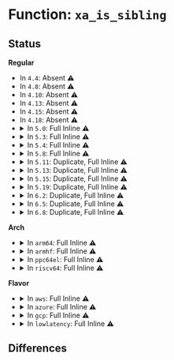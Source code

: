 # Function: <code>xa_is_sibling</code>

## Status
<b>Regular</b>
<ul>
<li>
In <code>4.4</code>: Absent ⚠️
</li>
<li>
In <code>4.8</code>: Absent ⚠️
</li>
<li>
In <code>4.10</code>: Absent ⚠️
</li>
<li>
In <code>4.13</code>: Absent ⚠️
</li>
<li>
In <code>4.15</code>: Absent ⚠️
</li>
<li>
In <code>4.18</code>: Absent ⚠️
</li>
<li>
<details>
<summary>In <code>5.0</code>: Full Inline ⚠️</summary>

**Collision:** Unique Static

**Inline:** Full

**Transformation:** False

**Instances:**

```
In lib/xarray.c (ffffffff81a17e84)
Location: include/linux/xarray.h:1069
Inline: True
Inline callers:
  - lib/xarray.c:xa_get_mark
  - lib/xarray.c:xas_find_conflict
  - lib/xarray.c:xas_find_conflict
  - lib/xarray.c:xas_find_marked
  - lib/xarray.c:xas_find
  - lib/xarray.c:xas_pause
  - lib/xarray.c:xas_store
  - lib/xarray.c:xas_store
  - lib/xarray.c:xas_create
  - lib/xarray.c:xas_load
```
</details>
</li>
<li>
<details>
<summary>In <code>5.3</code>: Full Inline ⚠️</summary>

**Collision:** Unique Static

**Inline:** Full

**Transformation:** False

**Instances:**

```
In lib/xarray.c (ffffffff81a87a4d)
Location: include/linux/xarray.h:1210
Inline: True
Inline callers:
  - lib/xarray.c:xa_get_mark
  - lib/xarray.c:xas_find_conflict
  - lib/xarray.c:xas_find_conflict
  - lib/xarray.c:xas_find_marked
  - lib/xarray.c:xas_find
  - lib/xarray.c:xas_pause
  - lib/xarray.c:xas_store
  - lib/xarray.c:xas_store
  - lib/xarray.c:xas_create
  - lib/xarray.c:xas_load
```
</details>
</li>
<li>
<details>
<summary>In <code>5.4</code>: Full Inline ⚠️</summary>

**Collision:** Unique Static

**Inline:** Full

**Transformation:** False

**Instances:**

```
In lib/xarray.c (ffffffff81abeced)
Location: include/linux/xarray.h:1210
Inline: True
Inline callers:
  - lib/xarray.c:xa_get_mark
  - lib/xarray.c:xas_find_conflict
  - lib/xarray.c:xas_find_conflict
  - lib/xarray.c:xas_find_marked
  - lib/xarray.c:xas_find
  - lib/xarray.c:xas_pause
  - lib/xarray.c:xas_store
  - lib/xarray.c:xas_store
  - lib/xarray.c:xas_create
  - lib/xarray.c:xas_load
```
</details>
</li>
<li>
<details>
<summary>In <code>5.8</code>: Full Inline ⚠️</summary>

**Collision:** Unique Static

**Inline:** Full

**Transformation:** False

**Instances:**

```
In lib/xarray.c (ffffffff815fb251)
Location: include/linux/xarray.h:1245
Inline: True
Inline callers:
  - lib/xarray.c:xa_get_mark
  - lib/xarray.c:xas_find_conflict
  - lib/xarray.c:xas_find_conflict
  - lib/xarray.c:xas_find_marked
  - lib/xarray.c:xas_find
  - lib/xarray.c:xas_pause
  - lib/xarray.c:xas_store
  - lib/xarray.c:xas_store
  - lib/xarray.c:xas_create
  - lib/xarray.c:xas_load
```
</details>
</li>
<li>
<details>
<summary>In <code>5.11</code>: Duplicate, Full Inline ⚠️</summary>

**Collision:** Static Duplication

**Inline:** Full

**Transformation:** False

**Instances:**

```
In mm/filemap.c (ffffffff8125a181)
Location: include/linux/xarray.h:1245
Inline: True
Inline callers:
  - mm/filemap.c:filemap_map_pages
  - mm/filemap.c:find_get_pages_range_tag
  - mm/filemap.c:find_get_pages_contig
  - mm/filemap.c:find_get_pages_range
  - mm/filemap.c:find_get_entries
  - mm/filemap.c:find_get_entry
```
```
In lib/xarray.c (ffffffff8161fdba)
Location: include/linux/xarray.h:1245
Inline: True
Inline callers:
  - lib/xarray.c:xa_get_mark
  - lib/xarray.c:xa_get_order
  - lib/xarray.c:xas_find_conflict
  - lib/xarray.c:xas_find_conflict
  - lib/xarray.c:xas_find_marked
  - lib/xarray.c:xas_find
  - lib/xarray.c:xas_pause
  - lib/xarray.c:xas_store
  - lib/xarray.c:xas_store
  - lib/xarray.c:xas_create
  - lib/xarray.c:xas_load
  - lib/xarray.c:xas_start
```
</details>
</li>
<li>
<details>
<summary>In <code>5.13</code>: Duplicate, Full Inline ⚠️</summary>

**Collision:** Static Duplication

**Inline:** Full

**Transformation:** False

**Instances:**

```
In mm/filemap.c (ffffffff8125e14a)
Location: include/linux/xarray.h:1247
Inline: True
Inline callers:
  - mm/filemap.c:next_uptodate_page
  - mm/filemap.c:mapping_seek_hole_data
  - mm/filemap.c:filemap_get_read_batch
  - mm/filemap.c:find_get_pages_range_tag
  - mm/filemap.c:find_get_pages_contig
  - mm/filemap.c:find_get_pages_range
  - mm/filemap.c:find_lock_entries
  - mm/filemap.c:find_get_entries
  - mm/filemap.c:pagecache_get_page
```
```
In lib/iov_iter.c (ffffffff815ab299)
Location: include/linux/xarray.h:1247
Inline: True
Inline callers:
  - lib/iov_iter.c:iter_xarray_populate_pages
```
```
In lib/xarray.c (ffffffff8160353a)
Location: include/linux/xarray.h:1247
Inline: True
Inline callers:
  - lib/xarray.c:xa_get_mark
  - lib/xarray.c:xa_get_order
  - lib/xarray.c:xas_find_conflict
  - lib/xarray.c:xas_find_conflict
  - lib/xarray.c:xas_find_marked
  - lib/xarray.c:xas_find
  - lib/xarray.c:xas_pause
  - lib/xarray.c:xas_store
  - lib/xarray.c:xas_store
  - lib/xarray.c:xas_create
  - lib/xarray.c:xas_load
  - lib/xarray.c:xas_start
```
</details>
</li>
<li>
<details>
<summary>In <code>5.15</code>: Duplicate, Full Inline ⚠️</summary>

**Collision:** Static Duplication

**Inline:** Full

**Transformation:** False

**Instances:**

```
In mm/filemap.c (ffffffff8129a881)
Location: include/linux/xarray.h:1247
Inline: True
Inline callers:
  - mm/filemap.c:next_uptodate_page
  - mm/filemap.c:mapping_seek_hole_data
  - mm/filemap.c:filemap_get_read_batch
  - mm/filemap.c:find_get_pages_range_tag
  - mm/filemap.c:find_get_pages_contig
  - mm/filemap.c:find_get_pages_range
  - mm/filemap.c:find_lock_entries
  - mm/filemap.c:find_get_entries
  - mm/filemap.c:pagecache_get_page
```
```
In lib/iov_iter.c (ffffffff81614c2d)
Location: include/linux/xarray.h:1247
Inline: True
Inline callers:
  - lib/iov_iter.c:iter_xarray_populate_pages
```
```
In lib/xarray.c (ffffffff81671ef5)
Location: include/linux/xarray.h:1247
Inline: True
Inline callers:
  - lib/xarray.c:xa_get_mark
  - lib/xarray.c:xa_get_order
  - lib/xarray.c:xas_find_conflict
  - lib/xarray.c:xas_find_marked
  - lib/xarray.c:xas_find
  - lib/xarray.c:xas_pause
  - lib/xarray.c:xas_store
  - lib/xarray.c:xas_store
  - lib/xarray.c:xas_create
  - lib/xarray.c:xas_load
  - lib/xarray.c:xas_start
```
</details>
</li>
<li>
<details>
<summary>In <code>5.19</code>: Duplicate, Full Inline ⚠️</summary>

**Collision:** Static Duplication

**Inline:** Full

**Transformation:** False

**Instances:**

```
In mm/filemap.c (ffffffff812f14ce)
Location: include/linux/xarray.h:1248
Inline: True
Inline callers:
  - mm/filemap.c:next_uptodate_page
  - mm/filemap.c:mapping_seek_hole_data
  - mm/filemap.c:filemap_get_read_batch
  - mm/filemap.c:filemap_get_read_batch
  - mm/filemap.c:find_get_pages_range_tag
  - mm/filemap.c:find_get_pages_contig
  - mm/filemap.c:find_get_pages_range
  - mm/filemap.c:find_lock_entries
  - mm/filemap.c:find_get_entries
  - mm/filemap.c:__filemap_get_folio
```
```
In lib/iov_iter.c (ffffffff816e18bb)
Location: include/linux/xarray.h:1248
Inline: True
Inline callers:
  - lib/iov_iter.c:iter_xarray_populate_pages
```
```
In lib/xarray.c (ffffffff8178c6ac)
Location: include/linux/xarray.h:1248
Inline: True
Inline callers:
  - lib/xarray.c:xa_get_mark
  - lib/xarray.c:xa_get_order
  - lib/xarray.c:xas_find_conflict
  - lib/xarray.c:xas_find_marked
  - lib/xarray.c:xas_find
  - lib/xarray.c:xas_pause
  - lib/xarray.c:xas_store
  - lib/xarray.c:xas_store
  - lib/xarray.c:xas_start
```
</details>
</li>
<li>
<details>
<summary>In <code>6.2</code>: Duplicate, Full Inline ⚠️</summary>

**Collision:** Static Duplication

**Inline:** Full

**Transformation:** False

**Instances:**

```
In mm/filemap.c (ffffffff8135be6e)
Location: include/linux/xarray.h:1263
Inline: True
Inline callers:
  - mm/filemap.c:next_uptodate_page
  - mm/filemap.c:mapping_seek_hole_data
  - mm/filemap.c:filemap_get_read_batch
  - mm/filemap.c:filemap_get_read_batch
  - mm/filemap.c:find_get_pages_range_tag
  - mm/filemap.c:filemap_get_folios_contig
  - mm/filemap.c:filemap_get_folios
  - mm/filemap.c:find_lock_entries
  - mm/filemap.c:find_get_entries
  - mm/filemap.c:__filemap_get_folio
```
```
In lib/iov_iter.c (ffffffff817d255b)
Location: include/linux/xarray.h:1263
Inline: True
Inline callers:
  - lib/iov_iter.c:iter_xarray_populate_pages
```
```
In lib/xarray.c (ffffffff82049d4c)
Location: include/linux/xarray.h:1263
Inline: True
Inline callers:
  - lib/xarray.c:xa_get_mark
  - lib/xarray.c:xa_get_order
  - lib/xarray.c:xas_find_conflict
  - lib/xarray.c:xas_find_marked
  - lib/xarray.c:xas_find
  - lib/xarray.c:xas_pause
  - lib/xarray.c:xas_store
  - lib/xarray.c:xas_store
  - lib/xarray.c:xas_start
```
</details>
</li>
<li>
<details>
<summary>In <code>6.5</code>: Duplicate, Full Inline ⚠️</summary>

**Collision:** Static Duplication

**Inline:** Full

**Transformation:** False

**Instances:**

```
In mm/filemap.c (ffffffff8138e14d)
Location: include/linux/xarray.h:1263
Inline: True
Inline callers:
  - mm/filemap.c:next_uptodate_page
  - mm/filemap.c:mapping_seek_hole_data
  - mm/filemap.c:filemap_get_read_batch
  - mm/filemap.c:filemap_get_read_batch
  - mm/filemap.c:filemap_get_folios_tag
  - mm/filemap.c:filemap_get_folios_contig
  - mm/filemap.c:filemap_get_folios
  - mm/filemap.c:find_lock_entries
  - mm/filemap.c:find_get_entries
  - mm/filemap.c:filemap_get_entry
```
```
In lib/iov_iter.c (ffffffff81810c5c)
Location: include/linux/xarray.h:1263
Inline: True
Inline callers:
  - lib/iov_iter.c:iter_xarray_populate_pages
```
```
In lib/xarray.c (ffffffff820c719b)
Location: include/linux/xarray.h:1263
Inline: True
Inline callers:
  - lib/xarray.c:xa_get_order
  - lib/xarray.c:xas_find_conflict
  - lib/xarray.c:xas_find_marked
  - lib/xarray.c:xas_find
  - lib/xarray.c:xas_pause
  - lib/xarray.c:xas_store
  - lib/xarray.c:xas_store
  - lib/xarray.c:xas_descend
  - lib/xarray.c:xas_start
```
</details>
</li>
<li>
<details>
<summary>In <code>6.8</code>: Duplicate, Full Inline ⚠️</summary>

**Collision:** Static Duplication

**Inline:** Full

**Transformation:** False

**Instances:**

```
In mm/filemap.c (ffffffff813b90a3)
Location: include/linux/xarray.h:1281
Inline: True
Inline callers:
  - mm/filemap.c:next_uptodate_folio
  - mm/filemap.c:mapping_seek_hole_data
  - mm/filemap.c:filemap_get_read_batch
  - mm/filemap.c:filemap_get_read_batch
  - mm/filemap.c:filemap_get_folios_tag
  - mm/filemap.c:filemap_get_folios_contig
  - mm/filemap.c:find_lock_entries
  - mm/filemap.c:find_get_entries
  - mm/filemap.c:filemap_get_entry
```
```
In lib/iov_iter.c (ffffffff8185708c)
Location: include/linux/xarray.h:1281
Inline: True
Inline callers:
  - lib/iov_iter.c:iter_xarray_populate_pages
```
```
In lib/xarray.c (ffffffff821a1b1b)
Location: include/linux/xarray.h:1281
Inline: True
Inline callers:
  - lib/xarray.c:xa_get_order
  - lib/xarray.c:xas_find_conflict
  - lib/xarray.c:xas_find_marked
  - lib/xarray.c:xas_find
  - lib/xarray.c:xas_pause
  - lib/xarray.c:xas_store
  - lib/xarray.c:xas_store
  - lib/xarray.c:xas_descend
  - lib/xarray.c:xas_start
```
</details>
</li>
</ul>
<b>Arch</b>
<ul>
<li>
<details>
<summary>In <code>arm64</code>: Full Inline ⚠️</summary>

**Collision:** Unique Static

**Inline:** Full

**Transformation:** False

**Instances:**

```
In lib/xarray.c (ffff800010d99cf8)
Location: include/linux/xarray.h:1210
Inline: True
Inline callers:
  - lib/xarray.c:xa_get_mark
  - lib/xarray.c:xas_find_conflict
  - lib/xarray.c:xas_find_conflict
  - lib/xarray.c:xas_find_marked
  - lib/xarray.c:xas_find
  - lib/xarray.c:xas_pause
  - lib/xarray.c:xas_store
  - lib/xarray.c:xas_store
  - lib/xarray.c:xas_create
  - lib/xarray.c:xas_load
```
</details>
</li>
<li>
<details>
<summary>In <code>armhf</code>: Full Inline ⚠️</summary>

**Collision:** Unique Static

**Inline:** Full

**Transformation:** False

**Instances:**

```
In lib/xarray.c (0)
Location: include/linux/xarray.h:1210
Inline: True
```
</details>
</li>
<li>
<details>
<summary>In <code>ppc64el</code>: Full Inline ⚠️</summary>

**Collision:** Unique Static

**Inline:** Full

**Transformation:** False

**Instances:**

```
In lib/xarray.c (c000000000edfd6c)
Location: include/linux/xarray.h:1210
Inline: True
Inline callers:
  - lib/xarray.c:xa_get_mark
  - lib/xarray.c:xas_find_conflict
  - lib/xarray.c:xas_find_conflict
  - lib/xarray.c:xas_find_marked
  - lib/xarray.c:xas_find
  - lib/xarray.c:xas_pause
  - lib/xarray.c:xas_store
  - lib/xarray.c:xas_store
  - lib/xarray.c:xas_create
  - lib/xarray.c:xas_load
```
</details>
</li>
<li>
<details>
<summary>In <code>riscv64</code>: Full Inline ⚠️</summary>

**Collision:** Unique Static

**Inline:** Full

**Transformation:** False

**Instances:**

```
In lib/xarray.c (0)
Location: include/linux/xarray.h:1210
Inline: True
```
</details>
</li>
</ul>
<b>Flavor</b>
<ul>
<li>
<details>
<summary>In <code>aws</code>: Full Inline ⚠️</summary>

**Collision:** Unique Static

**Inline:** Full

**Transformation:** False

**Instances:**

```
In lib/xarray.c (ffffffff81a5db3d)
Location: include/linux/xarray.h:1210
Inline: True
Inline callers:
  - lib/xarray.c:xa_get_mark
  - lib/xarray.c:xas_find_conflict
  - lib/xarray.c:xas_find_conflict
  - lib/xarray.c:xas_find_marked
  - lib/xarray.c:xas_find
  - lib/xarray.c:xas_pause
  - lib/xarray.c:xas_store
  - lib/xarray.c:xas_store
  - lib/xarray.c:xas_create
  - lib/xarray.c:xas_load
```
</details>
</li>
<li>
<details>
<summary>In <code>azure</code>: Full Inline ⚠️</summary>

**Collision:** Unique Static

**Inline:** Full

**Transformation:** False

**Instances:**

```
In lib/xarray.c (ffffffff81a1ac0d)
Location: include/linux/xarray.h:1210
Inline: True
Inline callers:
  - lib/xarray.c:xa_get_mark
  - lib/xarray.c:xas_find_conflict
  - lib/xarray.c:xas_find_conflict
  - lib/xarray.c:xas_find_marked
  - lib/xarray.c:xas_find
  - lib/xarray.c:xas_pause
  - lib/xarray.c:xas_store
  - lib/xarray.c:xas_store
  - lib/xarray.c:xas_create
  - lib/xarray.c:xas_load
```
</details>
</li>
<li>
<details>
<summary>In <code>gcp</code>: Full Inline ⚠️</summary>

**Collision:** Unique Static

**Inline:** Full

**Transformation:** False

**Instances:**

```
In lib/xarray.c (ffffffff81ac9f2d)
Location: include/linux/xarray.h:1210
Inline: True
Inline callers:
  - lib/xarray.c:xa_get_mark
  - lib/xarray.c:xas_find_conflict
  - lib/xarray.c:xas_find_conflict
  - lib/xarray.c:xas_find_marked
  - lib/xarray.c:xas_find
  - lib/xarray.c:xas_pause
  - lib/xarray.c:xas_store
  - lib/xarray.c:xas_store
  - lib/xarray.c:xas_create
  - lib/xarray.c:xas_load
```
</details>
</li>
<li>
<details>
<summary>In <code>lowlatency</code>: Full Inline ⚠️</summary>

**Collision:** Unique Static

**Inline:** Full

**Transformation:** False

**Instances:**

```
In lib/xarray.c (ffffffff81ad64b1)
Location: include/linux/xarray.h:1210
Inline: True
Inline callers:
  - lib/xarray.c:xa_get_mark
  - lib/xarray.c:xas_find_conflict
  - lib/xarray.c:xas_find_conflict
  - lib/xarray.c:xas_find_marked
  - lib/xarray.c:xas_find
  - lib/xarray.c:xas_pause
  - lib/xarray.c:xas_store
  - lib/xarray.c:xas_store
  - lib/xarray.c:xas_create
  - lib/xarray.c:xas_load
```
</details>
</li>
</ul>

## Differences

